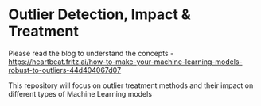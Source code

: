 # Outlier Detection, Impact & Treatment

Please read the blog to understand the concepts - https://heartbeat.fritz.ai/how-to-make-your-machine-learning-models-robust-to-outliers-44d404067d07

This repository will focus on outlier treatment methods and their impact on different types of Machine Learning models
